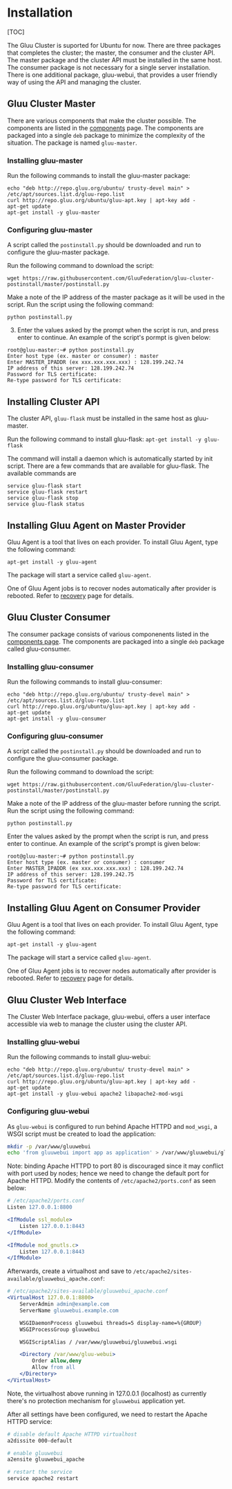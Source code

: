 # Installation
[TOC]

The Gluu Cluster is suported for Ubuntu for now. There are three packages that completes the cluster; the master, the consumer and the cluster API. The master package and the cluster API must be installed in the same host. The consumer package is not necessary for a single server installation. There is one additional package, gluu-webui, that provides a user friendly way of using the API and managing the cluster.

## Gluu Cluster Master

There are various components that make the cluster possible. The components are listed in the [components](../components/) page. The components are packaged into a single `deb` package to minimize the complexity of the situation. The package is named `gluu-master`.

### Installing gluu-master

Run the following commands to install the gluu-master package:
```
echo "deb http://repo.gluu.org/ubuntu/ trusty-devel main" > /etc/apt/sources.list.d/gluu-repo.list
curl http://repo.gluu.org/ubuntu/gluu-apt.key | apt-key add -
apt-get update
apt-get install -y gluu-master
```
### Configuring gluu-master

A script called the `postinstall.py` should be downloaded and run to configure the gluu-master package.

Run the following command to download the script:

`wget https://raw.githubusercontent.com/GluuFederation/gluu-cluster-postinstall/master/postinstall.py`

Make a note of the IP address of the master package as it will be used in the script. Run the script using the following command:

`python postinstall.py`

3. Enter the values asked by the prompt when the script is run, and press enter to continue. An example of the script's pormpt is given below:

```
root@gluu-master:~# python postinstall.py
Enter host type (ex. master or consumer) : master
Enter MASTER_IPADDR (ex xxx.xxx.xxx.xxx) : 128.199.242.74
IP address of this server: 128.199.242.74
Password for TLS certificate:
Re-type password for TLS certificate:
```

## Installing Cluster API

The cluster API, `gluu-flask` must be installed in the same host as gluu-master.

Run the following command to install gluu-flask:
`apt-get install -y gluu-flask`

The command will install a daemon which is automatically started by init script. There are a few commands that are available for gluu-flask. The available commands are

	service gluu-flask start
	service gluu-flask restart
	service gluu-flask stop
	service gluu-flask status

## Installing Gluu Agent on Master Provider

Gluu Agent is a tool that lives on each provider. To install Gluu Agent,
type the following command:

    apt-get install -y gluu-agent

The package will start a service called `gluu-agent`.

One of Gluu Agent jobs is to recover nodes automatically after provider is rebooted.
Refer to [recovery](../recovery/index.md) page for details.

## Gluu Cluster Consumer

The consumer package consists of various componenents listed in the [components page](../components/). The components are packaged into a single `deb` package called gluu-consumer.

### Installing gluu-consumer
Run the following commands to install gluu-consumer:
```
echo "deb http://repo.gluu.org/ubuntu/ trusty-devel main" > /etc/apt/sources.list.d/gluu-repo.list
curl http://repo.gluu.org/ubuntu/gluu-apt.key | apt-key add -
apt-get update
apt-get install -y gluu-consumer
```
### Configuring gluu-consumer
A script called the `postinstall.py` should be downloaded and run to configure the gluu-consumer package.

Run the following command to download the script:

`wget https://raw.githubusercontent.com/GluuFederation/gluu-cluster-postinstall/master/postinstall.py`

Make a note of the IP address of the gluu-master before running the script. Run the script using the following command:

`python postinstall.py`

Enter the values asked by the prompt when the script is run, and press enter to continue. An example of the script's prompt is given below:
```
root@gluu-master:~# python postinstall.py
Enter host type (ex. master or consumer) : consumer
Enter MASTER_IPADDR (ex xxx.xxx.xxx.xxx) : 128.199.242.74
IP address of this server: 128.199.242.75
Password for TLS certificate:
Re-type password for TLS certificate:
```

## Installing Gluu Agent on Consumer Provider

Gluu Agent is a tool that lives on each provider. To install Gluu Agent,
type the following command:

    apt-get install -y gluu-agent

The package will start a service called `gluu-agent`.

One of Gluu Agent jobs is to recover nodes automatically after provider is rebooted.
Refer to [recovery](../recovery/index.md) page for details.

## Gluu Cluster Web Interface

The Cluster Web Interface package, gluu-webui, offers a user interface accessible via web to manage the cluster using the cluster API.

### Installing gluu-webui

Run the following commands to install gluu-webui:
```
echo "deb http://repo.gluu.org/ubuntu/ trusty-devel main" > /etc/apt/sources.list.d/gluu-repo.list
curl http://repo.gluu.org/ubuntu/gluu-apt.key | apt-key add -
apt-get update
apt-get install -y gluu-webui apache2 libapache2-mod-wsgi
```

### Configuring gluu-webui
As `gluu-webui` is configured to run behind Apache HTTPD and `mod_wsgi`, a WSGI script must be created
to load the application:

```sh
mkdir -p /var/www/gluuwebui
echo 'from gluuwebui import app as application' > /var/www/gluuwebui/gluuwebui.wsgi
```

Note: binding Apache HTTPD to port 80 is discouraged since it may conflict with port used by nodes;
hence we need to change the default port for Apache HTTPD. Modify the contents of `/etc/apache2/ports.conf` as seen below:

```apache
# /etc/apache2/ports.conf
Listen 127.0.0.1:8800

<IfModule ssl_module>
    Listen 127.0.0.1:8443
</IfModule>

<IfModule mod_gnutls.c>
    Listen 127.0.0.1:8443
</IfModule>
```

Afterwards, create a virtualhost and save to `/etc/apache2/sites-available/gluuwebui_apache.conf`:

```apache
# /etc/apache2/sites-available/gluuwebui_apache.conf
<VirtualHost 127.0.0.1:8800>
    ServerAdmin admin@example.com
    ServerName gluuwebui.example.com

    WSGIDaemonProcess gluuwebui threads=5 display-name=%{GROUP}
    WSGIProcessGroup gluuwebui

    WSGIScriptAlias / /var/www/gluuwebui/gluuwebui.wsgi

    <Directory /var/www/gluu-webui>
        Order allow,deny
        Allow from all
    </Directory>
</VirtualHost>
```

Note, the virtualhost above running in 127.0.0.1 (localhost) as currently there's no protection mechanism for `gluuwebui` application yet.

After all settings have been configured, we need to restart the Apache HTTPD service:

```sh
# disable default Apache HTTPD virtualhost
a2dissite 000-default

# enable gluuwebui
a2ensite gluuwebui_apache

# restart the service
service apache2 restart
```
